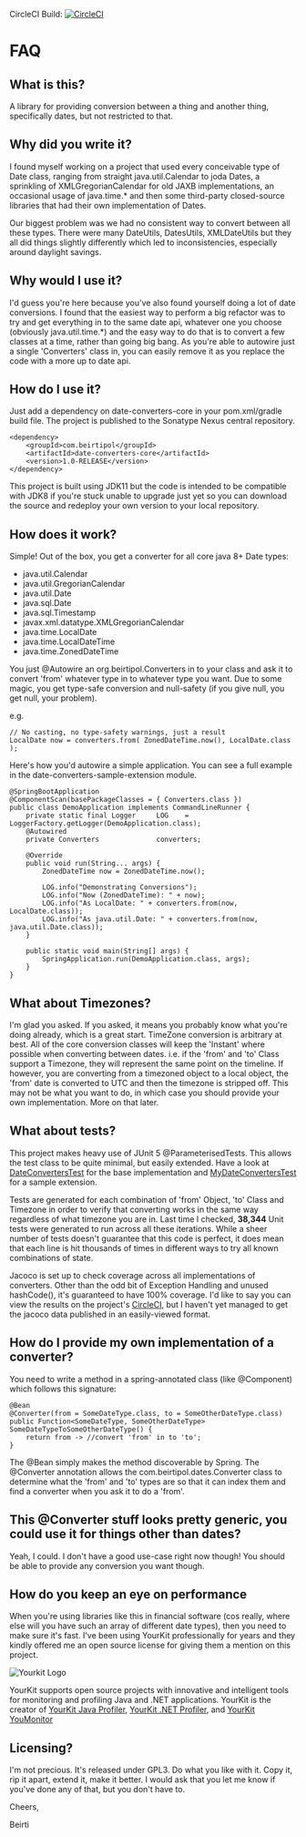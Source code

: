 CircleCI Build: [![CircleCI](https://circleci.com/gh/beirtipol/date-converters.svg?style=svg)](https://circleci.com/gh/beirtipol/date-converters)

# FAQ

## What is this?

A library for providing conversion between a thing and another thing, specifically dates, but not restricted to that.

## Why did you write it?

I found myself working on a project that used every conceivable type of Date class, ranging from straight java.util.Calendar to joda Dates, a sprinkling of XMLGregorianCalendar for old JAXB implementations, an occasional usage of java.time.* and then some third-party closed-source libraries that had their own implementation of Dates.

Our biggest problem was we had no consistent way to convert between all these types. There were many DateUtils, DatesUtils, XMLDateUtils but they all did things slightly differently which led to inconsistencies, especially around daylight savings.

## Why would I use it?

I'd guess you're here because you've also found yourself doing a lot of date conversions. I found that the easiest way to perform a big refactor was to try and get everything in to the same date api, whatever one you choose (obviously java.util.time.*) and the easy way to do that is to convert a few classes at a time, rather than going big bang. As you're able to autowire just a single 'Converters' class in, you can easily remove it as you replace the code with a more up to date api.

## How do I use it?

Just add a dependency on date-converters-core in your pom.xml/gradle build file. The project is published to the Sonatype Nexus central repository.

    <dependency>
        <groupId>com.beirtipol</groupId>
        <artifactId>date-converters-core</artifactId>
        <version>1.0-RELEASE</version>
    </dependency>
    
This project is built using JDK11 but the code is intended to be compatible with JDK8 if you're stuck unable to upgrade just yet so you can download the source and redeploy your own version to your local repository.

## How does it work?

Simple! Out of the box, you get a converter for all core java 8+ Date types:

* java.util.Calendar
* java.util.GregorianCalendar
* java.util.Date
* java.sql.Date
* java.sql.Timestamp
* javax.xml.datatype.XMLGregorianCalendar
* java.time.LocalDate
* java.time.LocalDateTime
* java.time.ZonedDateTime

You just @Autowire an org.beirtipol.Converters in to your class and ask it to convert 'from' whatever type in to whatever type you want. Due to some magic, you get type-safe conversion and null-safety (if you give null, you get null, your problem).

e.g.

    // No casting, no type-safety warnings, just a result
    LocalDate now = converters.from( ZonedDateTime.now(), LocalDate.class );

Here's how you'd autowire a simple application. You can see a full example in the date-converters-sample-extension module.

    @SpringBootApplication
    @ComponentScan(basePackageClasses = { Converters.class })
    public class DemoApplication implements CommandLineRunner {
        private static final Logger 	LOG    = LoggerFactory.getLogger(DemoApplication.class);
        @Autowired
        private Converters 				converters;
    
        @Override
        public void run(String... args) {
            ZonedDateTime now = ZonedDateTime.now();
    
            LOG.info("Demonstrating Conversions");
            LOG.info("Now (ZonedDateTime): " + now);
            LOG.info("As LocalDate: " + converters.from(now, LocalDate.class));
            LOG.info("As java.util.Date: " + converters.from(now, java.util.Date.class));
        }
    
        public static void main(String[] args) {
            SpringApplication.run(DemoApplication.class, args);
        }
    }

## What about Timezones?

I'm glad you asked. If you asked, it means you probably know what you're doing already, which is a great start. TimeZone conversion is arbitrary at best. All of the core conversion classes will keep the 'Instant' where possible when converting between dates. i.e. if the 'from' and 'to' Class support a Timezone, they will represent the same point on the timeline. If however, you are converting from a timezoned object to a local object, the 'from' date is converted to UTC and then the timezone is stripped off. This may not be what you want to do, in which case you should provide your own implementation. More on that later.

## What about tests?

This project makes heavy use of JUnit 5 @ParameterisedTests. This allows the test class to be quite minimal, but easily extended. Have a look at [DateConvertersTest](https://github.com/beirtipol/date-converters/blob/master/date-converters-core-tests/src/main/java/com/beirtipol/dates/converter/DateConvertersTest.java) for the base implementation and [MyDateConvertersTest](https://github.com/beirtipol/date-converters/blob/master/date-converters-sample-extension/src/test/java/com/mydate/dates/MyDateConvertersTest.java) for a sample extension.

Tests are generated for each combination of 'from' Object, 'to' Class and Timezone in order to verify that converting works in the same way regardless of what timezone you are in. Last time I checked, **38,344** Unit tests were generated to run across all these iterations. While a sheer number of tests doesn't guarantee that this code is perfect, it does mean that each line is hit thousands of times in different ways to try all known combinations of state.  

Jacoco is set up to check coverage across all implementations of converters. Other than the odd bit of Exception Handling and unused hashCode(), it's guaranteed to have 100% coverage. I'd like to say you can view the results on the project's [CircleCI](https://app.circleci.com/github/beirtipol/date-converters/pipelines), but I haven't yet managed to get the jacoco data published in an easily-viewed format.

## How do I provide my own implementation of a converter?

You need to write a method in a spring-annotated class (like @Component) which follows this signature:

    @Bean
    @Converter(from = SomeDateType.class, to = SomeOtherDateType.class)
    public Function<SomeDateType, SomeOtherDateType> SomeDateTypeToSomeOtherDateType() {
        return from -> //convert 'from' in to 'to';
    }
    
The @Bean simply makes the method discoverable by Spring. The @Converter annotation allows the com.beirtipol.dates.Converter class to determine what the 'from' and 'to' types are so that it can index them and find a converter when you ask it to do a 'from'.

## This @Converter stuff looks pretty generic, you could use it for things other than dates?
Yeah, I could. I don't have a good use-case right now though! You should be able to provide any conversion you want though.

## How do you keep an eye on performance
When you're using libraries like this in financial software (cos really, where else will you have such an array of different date types), then you need to make sure it's fast. I've been using YourKit professionally for years and they kindly offered me an open source license for giving them a mention on this project.

![Yourkit Logo](https://www.yourkit.com/images/yklogo.png)

YourKit supports open source projects with innovative and intelligent tools for monitoring and profiling Java and .NET applications.
YourKit is the creator of [YourKit Java Profiler](https://www.yourkit.com/java/profiler/), [YourKit .NET Profiler](https://www.yourkit.com/.net/profiler/), and [YourKit YouMonitor](https://www.yourkit.com/youmonitor/)

## Licensing?
I'm not precious. It's released under GPL3. Do what you like with it. Copy it, rip it apart, extend it, make it better. I would ask that you let me know if you've done any of that, but you don't have to.

Cheers,

Beirti